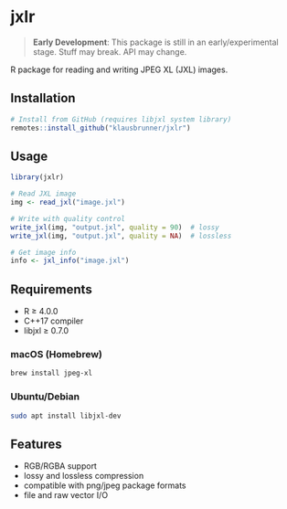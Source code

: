 # jxlr

> **Early Development**: This package is still in an early/experimental stage. Stuff may break. API may change.

R package for reading and writing JPEG XL (JXL) images.

## Installation

```r
# Install from GitHub (requires libjxl system library)
remotes::install_github("klausbrunner/jxlr")
```

## Usage

```r
library(jxlr)

# Read JXL image
img <- read_jxl("image.jxl")

# Write with quality control
write_jxl(img, "output.jxl", quality = 90)  # lossy
write_jxl(img, "output.jxl", quality = NA)  # lossless

# Get image info
info <- jxl_info("image.jxl")
```

## Requirements

- R ≥ 4.0.0
- C++17 compiler  
- libjxl ≥ 0.7.0

### macOS (Homebrew)
```bash
brew install jpeg-xl
```

### Ubuntu/Debian
```bash
sudo apt install libjxl-dev
```

## Features

- RGB/RGBA support
- lossy and lossless compression
- compatible with png/jpeg package formats
- file and raw vector I/O

